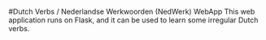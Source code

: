 #Dutch Verbs / Nederlandse Werkwoorden (NedWerk) WebApp
This web application runs on Flask, and it can be used to learn some irregular Dutch verbs.